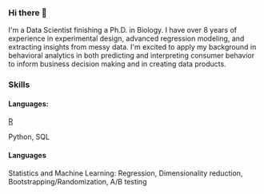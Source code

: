 ### Hi there 👋

<!--
**paulqsims/paulqsims** is a ✨ _special_ ✨ repository because its `README.md` (this file) appears on your GitHub profile.

Here are some ideas to get you started:

- 🔭 I’m currently working on ...
- 🌱 I’m currently learning ...
- 👯 I’m looking to collaborate on ...
- 🤔 I’m looking for help with ...
- 💬 Ask me about ...
- 📫 How to reach me: ...
- 😄 Pronouns: ...
- ⚡ Fun fact: ...
-->

I'm a Data Scientist finishing a Ph.D. in Biology. I have over 8 years of experience in experimental design, advanced regression modeling, and extracting insights from messy data. I'm excited to apply my background in behavioral analytics in both predicting and interpreting consumer behavior to inform business decision making and in creating data products.

### Skills
#### Languages:
[R](https://www.google.com/url?sa=i&url=https%3A%2F%2Fwww.r-project.org%2Flogo%2F&psig=AOvVaw3B6t83Bk1klbC8jDdqTxZZ&ust=1604421227863000&source=images&cd=vfe&ved=0CAIQjRxqFwoTCJiu4_2k5OwCFQAAAAAdAAAAABAD)

Python, SQL

#### Languages
Statistics and Machine Learning: Regression, Dimensionality reduction, Bootstrapping/Randomization, A/B testing 
